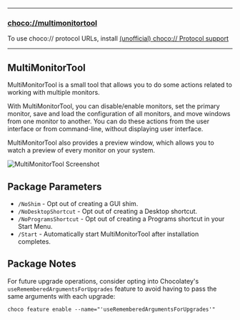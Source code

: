 
---

### [choco://multimonitortool](choco://multimonitortool)

To use choco:// protocol URLs, install [(unofficial) choco:// Protocol support](https://community.chocolatey.org/packages/choco-protocol-support)

---

## MultiMonitorTool

MultiMonitorTool is a small tool that allows you to do some actions related to working with multiple monitors.

With MultiMonitorTool, you can disable/enable monitors, set the primary monitor, save and load the configuration of all monitors, and move windows from one monitor to another. You can do these actions from the user interface or from command-line, without displaying user interface.

MultiMonitorTool also provides a preview window, which allows you to watch a preview of every monitor on your system.

![MultiMonitorTool Screenshot](https://cdn.jsdelivr.net/gh/brogers5/chocolatey-package-multimonitortool@ee26537e9b0fb922c60252e6b7a4366295e73ad8/Screenshot.png)

## Package Parameters

* `/NoShim` - Opt out of creating a GUI shim.
* `/NoDesktopShortcut` - Opt out of creating a Desktop shortcut.
* `/NoProgramsShortcut` - Opt out of creating a Programs shortcut in your Start Menu.
* `/Start` - Automatically start MultiMonitorTool after installation completes.

## Package Notes

For future upgrade operations, consider opting into Chocolatey's `useRememberedArgumentsForUpgrades` feature to avoid having to pass the same arguments with each upgrade:

```shell
choco feature enable --name="'useRememberedArgumentsForUpgrades'"
```
